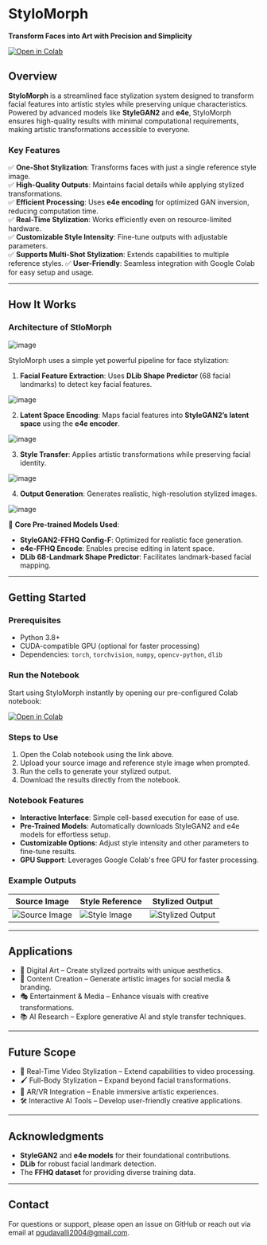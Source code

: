 # **StyloMorph**

**Transform Faces into Art with Precision and Simplicity**

[![Open in Colab](https://colab.research.google.com/assets/colab-badge.svg)](https://colab.research.google.com/drive/1pXr8tnGr2tJlkkR5O0EukndqJD7_146Q?usp=sharing)

## **Overview**

**StyloMorph** is a streamlined face stylization system designed to transform facial features into artistic styles while preserving unique characteristics. Powered by advanced models like **StyleGAN2** and **e4e**, StyloMorph ensures high-quality results with minimal computational requirements, making artistic transformations accessible to everyone.

### **Key Features**
✅ **One-Shot Stylization**: Transforms faces with just a single reference style image.  
✅ **High-Quality Outputs**: Maintains facial details while applying stylized transformations.  
✅ **Efficient Processing**: Uses **e4e encoding** for optimized GAN inversion, reducing computation time.  
✅ **Real-Time Stylization**: Works efficiently even on resource-limited hardware.  
✅ **Customizable Style Intensity**: Fine-tune outputs with adjustable parameters.  
✅ **Supports Multi-Shot Stylization**: Extends capabilities to multiple reference styles. 
✅ **User-Friendly**: Seamless integration with Google Colab for easy setup and usage.

---

## **How It Works**

### **Architecture of StloMorph**

![image](https://github.com/user-attachments/assets/4e255708-005a-48f1-b9f2-ecc2bb87f6cd)

StyloMorph uses a simple yet powerful pipeline for face stylization:

1. **Facial Feature Extraction**: Uses **DLib Shape Predictor** (68 facial landmarks) to detect key facial features.

![image](https://github.com/user-attachments/assets/1ab86021-420d-4caf-89ad-1a9256cd8201) 

2. **Latent Space Encoding**: Maps facial features into **StyleGAN2’s latent space** using the **e4e encoder**.

![image](https://github.com/user-attachments/assets/6918adc3-23c2-444f-898f-54d6ceab1ae0)

3. **Style Transfer**: Applies artistic transformations while preserving facial identity.

![image](https://github.com/user-attachments/assets/6f30748b-625f-4378-8b9a-05435283f608)

 4. **Output Generation**: Generates realistic, high-resolution stylized images.

![image](https://github.com/user-attachments/assets/c616e77e-6504-422c-8155-8e2c8f8bbe4b)


🔹 **Core Pre-trained Models Used**:
- **StyleGAN2-FFHQ Config-F**: Optimized for realistic face generation.
- **e4e-FFHQ Encode**: Enables precise editing in latent space.
- **DLib 68-Landmark Shape Predictor**: Facilitates landmark-based facial mapping.

---

## **Getting Started**

### **Prerequisites**
- Python 3.8+
- CUDA-compatible GPU (optional for faster processing)
- Dependencies: `torch`, `torchvision`, `numpy`, `opencv-python`, `dlib`

### **Run the Notebook**
Start using StyloMorph instantly by opening our pre-configured Colab notebook:

[![Open in Colab](https://colab.research.google.com/assets/colab-badge.svg)]([LINK_TO_YOUR_COLAB_NOTEBOOK](https://colab.research.google.com/drive/1pXr8tnGr2tJlkkR5O0EukndqJD7_146Q?usp=sharing))

### **Steps to Use**
1. Open the Colab notebook using the link above.
2. Upload your source image and reference style image when prompted.
3. Run the cells to generate your stylized output.
4. Download the results directly from the notebook.

### **Notebook Features**
- **Interactive Interface**: Simple cell-based execution for ease of use.
- **Pre-Trained Models**: Automatically downloads StyleGAN2 and e4e models for effortless setup.
- **Customizable Options**: Adjust style intensity and other parameters to fine-tune results.
- **GPU Support**: Leverages Google Colab's free GPU for faster processing.

### **Example Outputs**

| Source Image | Style Reference | Stylized Output |
|--------------|-----------------|-----------------|
| ![Source Image](https://github.com/user-attachments/assets/14842cb9-4762-4398-b718-8208b3719a39) | ![Style Image](https://github.com/user-attachments/assets/58c95cf8-1706-4107-9bad-e497503144d4) | ![Stylized Output](https://github.com/user-attachments/assets/e7e2d3a4-8d37-4e36-b220-794ab0f37377) |

---

## **Applications**
- 🎨 Digital Art – Create stylized portraits with unique aesthetics.
- 📸 Content Creation – Generate artistic images for social media & branding.
- 🎭 Entertainment & Media – Enhance visuals with creative transformations.
- 📚 AI Research – Explore generative AI and style transfer techniques.

---

## **Future Scope**
- 🚀 Real-Time Video Stylization – Extend capabilities to video processing.
- 🖌 Full-Body Stylization – Expand beyond facial transformations.
- 🎨 AR/VR Integration – Enable immersive artistic experiences.
- 🛠 Interactive AI Tools – Develop user-friendly creative applications.

---

## **Acknowledgments**

- **StyleGAN2** and **e4e models** for their foundational contributions.
- **DLib** for robust facial landmark detection.
- The **FFHQ dataset** for providing diverse training data.

---

## **Contact**

For questions or support, please open an issue on GitHub or reach out via email at [pgudavalli2004@gmail.com](mailto:pgudavalli2004@gmail.com).
